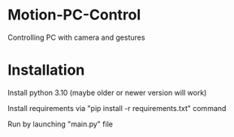 # Motion-PC-Control
Controlling PC with camera and gestures 

# Installation
Install python 3.10 (maybe older or newer version will work)

Install requirements via "pip install -r requirements.txt" command

Run by launching "main.py" file
